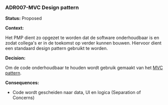 ### ADR007-MVC Design pattern

<!-- En deze is wel een ASR maar heeft een slechte reden om te bestaan. -->

**Status:** Proposed

**Context:**

Het PMP dient zo opgezet te worden dat de software onderhoudbaar is en zodat collega's er in de toekomst op verder kunnen bouwen. Hiervoor dient een standaard design pattern gebruikt te worden.

**Decision:**

Om de code onderhoudbaar te houden wordt gebruik gemaakt van het [MVC pattern](https://www.geeksforgeeks.org/mvc-design-pattern/).

**Consequences:**

- Code wordt gescheiden naar data, UI en logica (Separation of Concerns)
